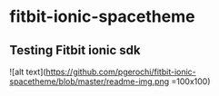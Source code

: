 # fitbit-ionic-spacetheme
Testing Fitbit ionic sdk 
---
![alt text](https://github.com/pgerochi/fitbit-ionic-spacetheme/blob/master/readme-img.png  =100x100)

